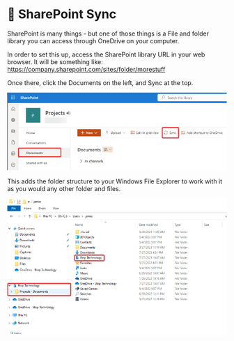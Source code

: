 # 🔁 SharePoint Sync

SharePoint is many things - but one of those things is a File and folder library you can access through OneDrive on your computer.&#x20;

In order to set this up, access the SharePoint library URL in your web browser. It will be something like: https://company.sharepoint.com/sites/folder/morestuff

Once there, click the Documents on the left, and Sync at the top.&#x20;

![](<../../../../.gitbook/assets/image (5).png>)

This adds the folder structure to your Windows File Explorer to work with it as you would any other folder and files.

![](<../../../../.gitbook/assets/image (6).png>)
